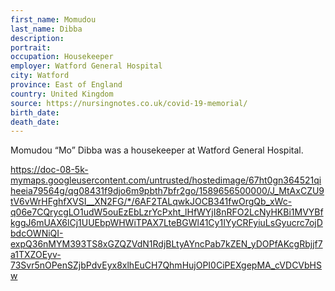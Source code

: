 ```yaml
---
first_name: Momudou
last_name: Dibba
description: 
portrait: 
occupation: Housekeeper
employer: Watford General Hospital
city: Watford
province: East of England
country: United Kingdom
source: https://nursingnotes.co.uk/covid-19-memorial/
birth_date: 
death_date: 
---
```


Momudou “Mo” Dibba was a housekeeper at Watford General Hospital. 

https://doc-08-5k-mymaps.googleusercontent.com/untrusted/hostedimage/67ht0gn364521qiheeia79564g/qg08431f9djo6m9pbth7bfr2go/1589656500000/J_MtAxCZU9tV6vWrHFghfXVSI__XN2FG/*/6AF2TALqwkJOCB341fwOrgQb_xWc-q06e7CQrycgLO1udW5ouEzEbLzrYcPxht_lHfWYjI8nRFO2LcNyHKBi1MVYBfkggJ6mUAX6lCj1UUEbpWHWiTPAX7LteBGWl41Cy1IYyCRFyiuLsGyucrc7ojDbdcOWNiQI-expQ36nMYM393TS8xGZQZVdN1RdjBLtyAYncPab7kZEN_yDOPfAKcgRbjjf7a1TXZOEyv-73Svr5nOPenSZjbPdvEyx8xlhEuCH7QhmHujOPI0CiPEXgepMA_cVDCVbHSw